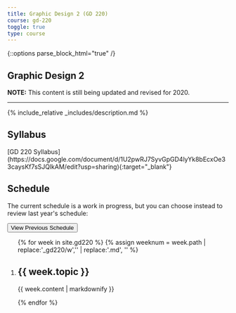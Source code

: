 ```yaml
---
title: Graphic Design 2 (GD 220)
course: gd-220
toggle: true
type: course
---
```


{::options parse_block_html="true" /}
<section class="overview">

Graphic Design 2
================

<div class="overview__content">

**NOTE:** This content is still being updated and revised for 2020.

---
{% include_relative _includes/description.md %}

</div>

<div class="overview__sidebar">

Syllabus
--------

<span class="highlighter">
[GD 220 Syllabus](https://docs.google.com/document/d/1U2pwRJ7SyvGpGD4lyYk8bEcxOe33caysKf7sSJQlkAM/edit?usp=sharing){:target="_blank"}
</span>

</div>

</section>

<section>

Schedule
--------

The current schedule is a work in progress, but you can choose instead to review last year's schedule:

<button type="button" class="u-button-reset js-generic-toggle highlighter" aria-controls="js-target-schedule">View Previous Schedule</button>

<ol id="js-target-schedule" class="u-list-reset has-reveal-animation schedule-list">
{% for week in site.gd220 %}
{% assign weeknum = week.path | replace:'_gd220/w','' | replace:'.md', '' %}

  <li class="accordion-wrapper" id="week{{ weeknum }}">
    <h2 class="accordion-title{% if week.empty %} has-no-content js-content-toggle-ignore{% else %} js-trigger-content-toggle{% endif %}">
      {{ week.topic }}
    </h2>
    {{ week.content | markdownify }}
  </li>

{% endfor %}
</ol>

</section>
